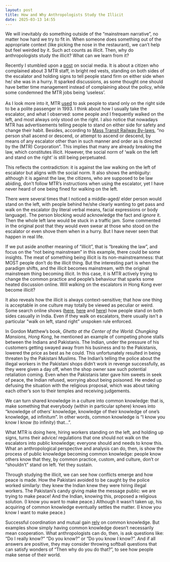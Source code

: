 ```yaml
---
layout: post
title: How and Why Anthropologists Study the Illicit
date: 2025-03-13 14:55
---
```



We will inevitably do something outside of the “mainstream narrative”, no matter how hard we try to fit in. When someone does something out of the appropriate context (like picking the nose in the restaurant), we can’t help but feel weirded by it. Such act counts as illicit. Then, why do anthropologists study the illicit? What can we learn from it?

Recently I stumbled upon a [post](https://www.threads.net/@tszlttang/post/C-ic7A6h2EO) on social media. It is about a citizen who complained about 3 MTR staff, in bright red vests, standing on both sides of the escalator and holding signs to tell people stand firm on either side when he/ she was in a hurry. It sparked discussions, as some thought one should have better time management instead of complaining about the policy, while some condemned the MTR jobs being ‘useless’. 
<br><br>
As I look more into it, MTR [used]( https://www.carousell.com.hk/p/%E9%83%AD%E5%AF%8C%E5%9F%8E-%E6%9E%97%E6%B5%B7%E5%B3%B0-%E8%91%9B%E6%B0%91%E8%BC%9D-%E8%BB%9F%E7%A1%AC%E5%A4%A9%E5%B8%AB%EF%BD%9E93%E5%B9%B4%EF%BD%9Emtr%E5%AE%A3%E5%82%B3%E5%BB%A3%E5%91%8A%EF%BD%9E%E9%9B%9C%E8%AA%8C%E5%BD%A9%E9%A0%81%EF%BD%9E-253232166/) to ask people to stand only on the right side to be a polite passenger in 1993. I think about how I usually take the escalator, and what I observed: some people and I frequently walked on the left, and most always only stood on the right. I also notice that nowadays MTR has advertisements telling people to stand on either side for safety and change their habit. 
Besides, according to [Mass Transit Railway By-laws](https://www.elegislation.gov.hk/hk/cap556B), “no person shall ascend or descend, or attempt to ascend or descend, by means of any escalator other than in such manner and order as is directed by the (MTR) Corporation”. This implies that many are already breaking the law, which constitutes illicit.
However, the social norm of ‘walk on the left and stand on the right’ is still being perpetuated.  
  
This reflects the contradiction: it is against the law walking on the left of escalator but aligns with the social norm. It also shows the ambiguity: although it is against the law, the citizens, who are supposed to be law abiding, don’t follow MTR’s instructions when using the escalator, yet I have never heard of one being fined for walking on the left. 

There were several times that I noticed a middle-aged/ elder person would stand on the left, with people behind he/she clearly wanting to get pass and walk on the escalator (by literal verbal means, facial expressions or body language). The person blocking would acknowledge the fact and _ignore_ it. Then the whole left lane would be stuck in a traffic jam. 
Some commented in the original post that they would even swear at those who stood on the escalator or even shove them when in a hurry. But I have never seen that happen in real life. 

If we put aside another meaning of “illicit”, that is “breaking the law”, and focus on the “not being mainstream” in this example, there could be some insights.
The meat of something being illicit is its non-mainstreamness: that MOST people don’t do the illicit thing. But the interesting part is when the paradigm shifts, and the illicit becomes mainstream, with the original mainstream thing becoming illicit.
In this case, it is MTR actively trying to change the common practice and people’s behaviour that sparks some heated discussion online. Will walking on the escalators in Hong Kong ever become illicit?

It also reveals how the illicit is always context-sensitive; that how one thing is acceptable in one culture may totally be viewed as peculiar or weird. Some search online shows ([here](https://www.youtube.com/shorts/7dY21adLovA),  [here](https://www.youtube.com/shorts/VUTswHA4Fug) and [here](https://www.youtube.com/shorts/L0Ymb5I9tsI)) how people stand on both sides casually in India. Even if they walk on escalators, there usually isn't a particular "walk on left, stand right" unspoken rule enforced.


In Gordon Matthew’s book, _Ghetto at the Center of the World: Chungking Mansions, Hong Kong_, he mentioned an example of competing phone stalls between the Indians and Pakistanis. The Indian, under the pressure of his customers getting swayed away from his business and to the Pakistanis, lowered the price as best as he could. This unfortunately resulted in being threaten by the Pakistani Muslims. The Indian’s telling the police about the illegal workers in the Pakistani shops didn’t work in revenge successfully, as they were given a day off, when the shop owner saw such potential retaliation coming.
Even when the Pakistanis later gave him sweets in seek of peace, the Indian refused, worrying about being poisoned. He ended up defusing the situation with the religious proposal, which was about taking each other’s son to their temples and receiving judgements.

We can turn shared knowledge in a culture into common knowledge: that is, make something that everybody (within in particular sphere) knows into “knowledge of others’ knowledge, knowledge of their knowledge of one’s knowledge, ad infinitum”. In other words, common knowledge is “I know you know I know (to infinity) that...”.

What MTR is doing here, hiring workers standing on the left, and holding up signs, turns their advice/ regulations that one should not walk on the escalators into public knowledge; everyone should and needs to know this.
What an anthropological perspective and analysis can do, then, is show the process of public knowledge becoming common knowledge: people know others know that they, by common practice, custom, and culture, don’t or “shouldn’t” stand on left. Yet they sustain.   

Through studying the illicit, we can see how conflicts emerge and how peace is made.
How the Pakistani avoided to be caught by the police worked similarly: they knew the Indian knew they were hiring illegal workers. 
The Pakistani’s candy giving make the message public: we are trying to make peace! And the Indian, knowing this, proposed a religious solution. (I know you want to make peace.) Although it wasn’t taken up, his acquiring of common knowledge eventually settles the matter. (I know you know I want to make peace.)
  
Successful coordination and mutual gain [rely](https://www.psychologicalscience.org/observer/uncommon-insights-into-common-knowledge) on common knowledge. But examples show simply having common knowledge doesn’t necessarily mean cooperation. What anthropologists can do, then, is ask questions like: “Do I really know?” “Do you know?” or “Do you know I know?”. And if all answers are positive, they may consider throwing softball questions that can satisfy wonders of “Then why do you do that?”, to see how people make sense of their world.
